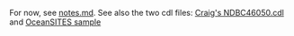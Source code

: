 For now, see [notes.md](notes.md). See also the two cdl files: [Craig's NDBC46050.cdl](NDBC46050.cdl) and [OceanSITES sample](OS_PAP-3_201205_P_deepTS.cdl)
